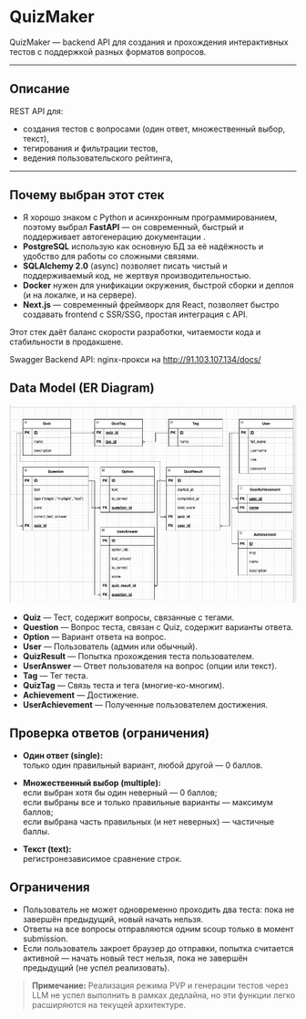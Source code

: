 # QuizMaker

QuizMaker — backend API для создания и прохождения интерактивных тестов с поддержкой разных форматов вопросов.

---

## Описание

REST API для:
- создания тестов с вопросами (один ответ, множественный выбор, текст),
- тегирования и фильтрации тестов,
- ведения пользовательского рейтинга,

---

## Почему выбран этот стек

- Я хорошо знаком с Python и асинхронным программированием, поэтому выбрал **FastAPI** — он современный, быстрый и поддерживает автогенерацию документации .
- **PostgreSQL** использую как основную БД за её надёжность и удобство для работы со сложными связями.
- **SQLAlchemy 2.0** (async) позволяет писать чистый и поддерживаемый код, не жертвуя производительностью.
- **Docker** нужен для унификации окружения, быстрой сборки и деплоя (и на локалке, и на сервере).
- **Next.js** — современный фреймворк для React, позволяет быстро создавать frontend с SSR/SSG, простая интеграция с API.


Этот стек даёт баланс скорости разработки, читаемости кода и стабильности в продакшене.

Swagger Backend API: nginx-прокси на http://91.103.107.134/docs/

## Data Model (ER Diagram)

![ER Diagram](./er.jpg)

- **Quiz** — Тест, содержит вопросы, связанные с тегами.
- **Question** — Вопрос теста, связан с Quiz, содержит варианты ответа.
- **Option** — Вариант ответа на вопрос.
- **User** — Пользователь (админ или обычный).
- **QuizResult** — Попытка прохождения теста пользователем.
- **UserAnswer** — Ответ пользователя на вопрос (опции или текст).
- **Tag** — Тег теста.
- **QuizTag** — Связь теста и тега (многие-ко-многим).
- **Achievement** — Достижение.
- **UserAchievement** — Полученные пользователем достижения.

## Проверка ответов (ограничения)

- **Один ответ (single):**  
  только один правильный вариант, любой другой — 0 баллов.

- **Множественный выбор (multiple):**  
  если выбран хотя бы один неверный — 0 баллов;  
  если выбраны все и только правильные варианты — максимум баллов;  
  если выбрана часть правильных (и нет неверных) — частичные баллы.

- **Текст (text):**  
  регистронезависимое сравнение строк.

## Ограничения

- Пользователь не может одновременно проходить два теста: пока не завершён предыдущий, новый начать нельзя.
- Ответы на все вопросы отправляются одним scoup только в момент submission.
- Если пользователь закроет браузер до отправки, попытка считается активной — начать новый тест нельзя, пока не завершён предыдущий (не успел реализовать).


> **Примечание:** Реализация режима PVP и генерации тестов через LLM не успел выполнить в рамках дедлайна, но эти функции легко расширяются на текущей архитектуре.
